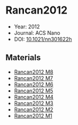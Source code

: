 <a name="article" />

# Rancan2012

* Year: 2012
* Journal: ACS Nano
* DOI: <a href="https://doi.org/10.1021/nn301622h">10.1021/nn301622h</a>

## Materials
* [Rancan2012 M8](nanowiki210.md)
* [Rancan2012 M7](nanowiki209.md)
* [Rancan2012 M6](nanowiki208.md)
* [Rancan2012 M5](nanowiki207.md)
* [Rancan2012 M4](nanowiki206.md)
* [Rancan2012 M3](nanowiki205.md)
* [Rancan2012 M2](nanowiki204.md)
* [Rancan2012 M1](nanowiki203.md)
